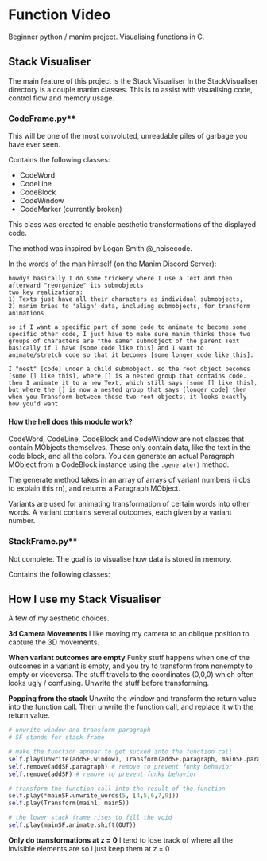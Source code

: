 # Function Video
Beginner python / manim project.
Visualising functions in C.

## Stack Visualiser
The main feature of this project is the Stack Visualiser
In the StackVisualiser directory is a couple manim classes.
This is to assist with visualising code, control flow and memory usage.

### CodeFrame.py**
This will be one of the most convoluted, unreadable piles of garbage you have ever seen.

Contains the following classes:
- CodeWord
- CodeLine
- CodeBlock
- CodeWindow
- CodeMarker (currently broken)

This class was created to enable aesthetic transformations of the displayed code.

The method was inspired by Logan Smith @_noisecode.

In the words of the man himself (on the Manim Discord Server):

```
howdy! basically I do some trickery where I use a Text and then afterward "reorganize" its submobjects
two key realizations:
1) Texts just have all their characters as individual submobjects,
2) manim tries to 'align' data, including submobjects, for transform animations

so if I want a specific part of some code to animate to become some specific other code, I just have to make sure manim thinks those two groups of characters are "the same" submobject of the parent Text
basically if I have [some code like this] and I want to animate/stretch code so that it becomes [some longer_code like this]:

I "nest" [code] under a child submobject. so the root object becomes [some [] like this], where [] is a nested group that contains code. then I animate it to a new Text, which still says [some [] like this], but where the [] is now a nested group that says [longer_code] then when you Transform between those two root objects, it looks exactly how you'd want
```

#### How the hell does this module work?

CodeWord, CodeLine, CodeBlock and CodeWindow are not classes that contain MObjects themselves. These only contain data, like the text in the code block, and all the colors.
You can generate an actual Paragraph MObject from a CodeBlock instance using the `.generate()` method.

The generate method takes in an array of arrays of variant numbers (i cbs to explain this rn), and returns a Paragraph MObject.

Variants are used for animating transformation of certain words into other words.
A variant contains several outcomes, each given by a variant number.

### StackFrame.py**
Not complete.
The goal is to visualise how data is stored in memory.

Contains the following classes:

## How I use my Stack Visualiser
A few of my aesthetic choices.

**3d Camera Movements**
I like moving my camera to an oblique position to capture the 3D movements.

**When variant outcomes are empty**
Funky stuff happens when one of the outcomes in a variant is empty, and you try to transform from nonempty to empty or viceversa.
The stuff travels to the coordinates (0,0,0) which often looks ugly / confusing.
Unwrite the stuff before transforming.

**Popping from the stack**
Unwrite the window and transform the return value into the function call.
Then unwrite the function call, and replace it with the return value.

```py
# unwrite window and transform paragraph
# SF stands for stack frame

# make the function appear to get sucked into the function call
self.play(Unwrite(addSF.window), Transform(addSF.paragraph, mainSF.paragraph.submobjects[5].submobjects[4]))
self.remove(addSF.paragraph) # remove to prevent funky behavior
self.remove(addSF) # remove to prevent funky behavior

# transform the function call into the result of the function
self.play(*mainSF.unwrite_words(5, [4,5,6,7,9]))
self.play(Transform(main1, main5))

# the lower stack frame rises to fill the void
self.play(mainSF.animate.shift(OUT))
```

**Only do transformations at z = 0**
I tend to lose track of where all the invisible elements are so i just keep them at z = 0